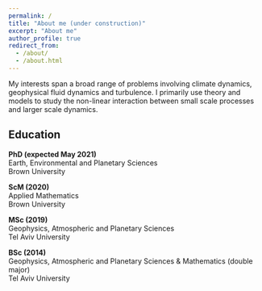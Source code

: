 ```yaml
---
permalink: /
title: "About me (under construction)"
excerpt: "About me"
author_profile: true
redirect_from: 
  - /about/
  - /about.html
---
```


My interests span a broad range of problems involving climate dynamics, geophysical fluid dynamics and turbulence. I primarily use theory and models to study the non-linear interaction between small scale processes and larger scale dynamics.

Education
-----
**PhD (expected May 2021)**  
Earth, Environmental and Planetary Sciences  
Brown University

**ScM (2020)**  
Applied Mathematics   
Brown University

**MSc (2019)**  
Geophysics, Atmospheric and Planetary Sciences  
Tel Aviv University


**BSc (2014)**  
Geophysics, Atmospheric and Planetary Sciences \& Mathematics (double major)  
Tel Aviv University

